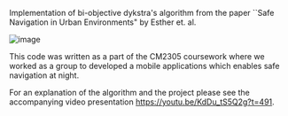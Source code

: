 Implementation of bi-objective dykstra's algorithm from the paper ``Safe Navigation in Urban Environments" by Esther et. al.

![image](https://github.com/henrijsprincis/dijkstra-with-risk/assets/38922533/288912c8-ee20-420c-8a60-0b42c37405bd)

This code was written as a part of the CM2305 coursework where we worked as a group to developed a mobile applications which enables safe navigation at night.

For an explanation of the algorithm and the project please see the accompanying video presentation https://youtu.be/KdDu_tS5Q2g?t=491.
